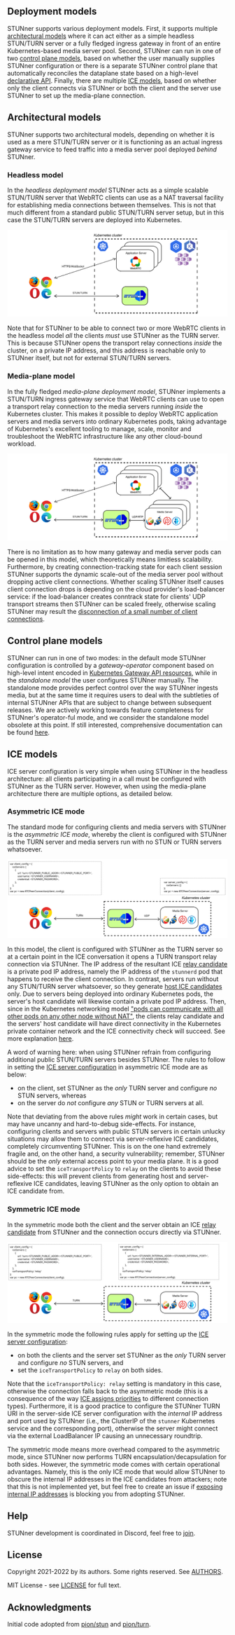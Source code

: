 ## Deployment models

STUNner supports various deployment models. First, it supports multiple [architectural
models](#architectural-models) where it can act either as a simple headless STUN/TURN server or a
fully fledged ingress gateway in front of an entire Kubernetes-based media server pool. Second,
STUNner can run in one of two [control plane models](control-plane-models), based on whether the
user manually supplies STUNner configuration or there is a separate STUNner control plane that
automatically reconciles the dataplane state based on a high-level [declarative
API](https://gateway-api.sigs.k8s.io). Finally, there are multiple [ICE models](#ice-models), based
on whether only the client connects via STUNner or both the client and the server use STUNner to
set up the media-plane connection.

## Architectural models

STUNner supports two architectural models, depending on whether it is used as a mere STUN/TURN
server or it is functioning as an actual ingress gateway service to feed traffic into a media
server pool deployed *behind* STUNner.

### Headless model

In the *headless deployment model* STUNner acts as a simple scalable STUN/TURN server that WebRTC
clients can use as a NAT traversal facility for establishing media connections between
themselves. This is not that much different from a standard public STUN/TURN server setup, but in
this case the STUN/TURN servers are deployed into Kubernetes.

![STUNner headless deployment architecture](/doc/stunner_standalone_arch.svg)

Note that for STUNner to be able to connect two or more WebRTC clients in the headless model *all*
the clients *must* use STUNner as the TURN server. This is because STUNner opens the transport
relay connections *inside* the cluster, on a private IP address, and this address is reachable only
to STUNner itself, but not for external STUN/TURN servers.

### Media-plane model

In the fully fledged *media-plane deployment model*, STUNner implements a STUN/TURN ingress gateway
service that WebRTC clients can use to open a transport relay connection to the media servers
running *inside* the Kubernetes cluster. This makes it possible to deploy WebRTC application
servers and media servers into ordinary Kubernetes pods, taking advantage of Kubernetes's excellent
tooling to manage, scale, monitor and troubleshoot the WebRTC infrastructure like any other
cloud-bound workload.

![STUNner media-plane deployment architecture](/doc/stunner_arch.svg)

There is no limitation as to how many gateway and media server pods can be opened in this model,
which theoretically means limitless scalability. Furthermore, by creating connection-tracking state
for each client session STUNner supports the dynamic scale-out of the media server pool without
dropping active client connections. Whether scaling STUNner itself causes client connection drops
is depending on the cloud provider's load-balancer service: if the load-balancer creates conntrack
state for clients' UDP transport streams then STUNner can be scaled freely, otherwise scaling
STUNner may result the [disconnection of a small number of client
connections](https://cilium.io/blog/2020/11/10/cilium-19/#maglev).

## Control plane models

STUNner can run in one of two modes: in the default mode STUNner configuration is controlled by a
*gateway-operator* component based on high-level intent encoded in [Kubernetes Gateway API
resources](https://gateway-api.sigs.k8s.io), while in the *standalone model* the user configures
STUNner manually. The standalone mode provides perfect control over the way STUNner ingests media,
but at the same time it requires users to deal with the subtleties of internal STUNner APIs that
are subject to change between subsequent releases. We are actively working towards feature
completeness for STUNner's operator-ful mode, and we consider the standalone model obsolete at this
point. If still interested, comprehensive documentation can be found [here](/doc/OBSOLETE.md).

## ICE models

ICE server configuration is very simple when using STUNner in the headless architecture: all
clients participating in a call must be configured with STUNner as the TURN server. However, when
using the media-plane architecture there are multiple options, as detailed below.

### Asymmetric ICE mode

The standard mode for configuring clients and media servers with STUNner is the *asymmetric ICE
mode*, whereby the client is configured with STUNner as the TURN server and media servers run with
no STUN or TURN servers whatsoever. 

![STUNner asymmetric ICE mode](/doc/stunner_asymmetric_ice.svg)

In this model, the client is configured with STUNner as the TURN server so at a certain point in
the ICE conversation it opens a TURN transport relay connection via STUNner. The IP address of the
resultant ICE [relay
candidate](https://developer.mozilla.org/en-US/docs/Web/API/RTCIceCandidate/type) is a private pod
IP address, namely the IP address of the `stunnerd` pod that happens to receive the client
connection. In contrast, servers run without any STUN/TURN server whatsoever, so they generate
[host ICE candidates](https://developer.mozilla.org/en-US/docs/Web/API/RTCIceCandidate/type)
only. Due to servers being deployed into ordinary Kubernetes pods, the server's host candidate will
likewise contain a private pod IP address. Then, since in the Kubernetes networking model ["pods
can communicate with all other pods on any other node without
NAT"](https://kubernetes.io/docs/concepts/services-networking), the clients relay candidate and the
servers' host candidate will have direct connectivity in the Kubernetes private container network
and the ICE connectivity check will succeed. See more explanation
[here](/examples/kurento-one2one-call/README.md#what-is-going-on-here).

A word of warning here: when using STUNner refrain from configuring additional public STUN/TURN
servers besides STUNner. The rules to follow in setting the [ICE server
configuration](/README.md#configuring-webrtc-clients) in asymmetric ICE mode are as below:
* on the client, set STUNner as the *only* TURN server and configure *no* STUN servers, whereas
* on the server do *not* configure *any* STUN or TURN servers at all.
   
Note that deviating from the above rules *might* work in certain cases, but may have uncanny and
hard-to-debug side-effects. For instance, configuring clients and servers with public STUN servers
in certain unlucky situations may allow them to connect via server-reflexive ICE candidates,
completely circumventing STUNner. This is on the one hand extremely fragile and, on the other hand,
a security vulnerability; remember, STUNner should be the *only* external access point to your
media plane. It is a good advice to set the `iceTransportPolicy` to `relay` on the clients to avoid
these side-effects: this will prevent clients from generating host and server-reflexive ICE
candidates, leaving STUNner as the only option to obtain an ICE candidate from.

### Symmetric ICE mode

In the symmetric mode both the client and the server obtain an ICE [relay
candidate](https://developer.mozilla.org/en-US/docs/Web/API/RTCIceCandidate/type) from STUNner and
the connection occurs directly via STUNner. 

![STUNner symmetric ICE mode](/doc/stunner_symmetric_ice.svg)

In the symmetric mode the following rules apply for setting up the [ICE server
configuration](/README.md#configuring-webrtc-clients):
* on both the clients and the server set STUNner as the *only* TURN server and configure *no* STUN
  servers, and
* set the `iceTransportPolicy` to `relay` on both sides.

Note that the `iceTransportPolicy: relay` setting is mandatory in this case, otherwise the
connection falls back to the asymmetric mode (this is a consequence of the way [ICE assigns
priorities](https://www.ietf.org/rfc/rfc5245.txt) to different connection types).  Furthermore, it
is a good practice to configure the STUNner TURN URI in the server-side ICE server configuration
with the *internal* IP address and port used by STUNner (i.e., the ClusterIP of the `stunner`
Kubernetes service and the corresponding port), otherwise the server might connect via the external
LoadBalancer IP causing an unnecessary roundtrip.

The symmetric mode means more overhead compared to the asymmetric mode, since STUNner now performs
TURN encapsulation/decapsulation for both sides. However, the symmetric mode comes with certain
operational advantages. Namely, this is the only ICE mode that would allow STUNner to obscure the
internal IP addresses in the ICE candidates from attackers; note that this is not implemented yet,
but feel free to create an issue if [exposing internal IP addresses](/doc/SECURITY.md) is blocking
you from adopting STUNner.

## Help

STUNner development is coordinated in Discord, feel free to [join](https://discord.gg/DyPgEsbwzc).

## License

Copyright 2021-2022 by its authors. Some rights reserved. See [AUTHORS](../AUTHORS).

MIT License - see [LICENSE](../LICENSE) for full text.

## Acknowledgments

Initial code adopted from [pion/stun](https://github.com/pion/stun) and
[pion/turn](https://github.com/pion/turn).

